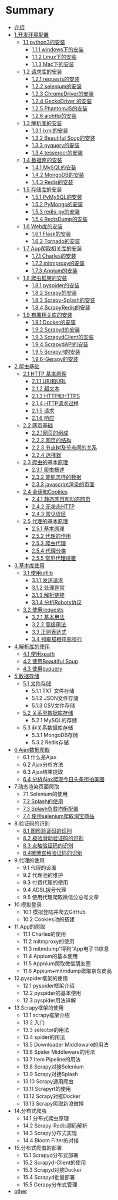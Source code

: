 # Summary

* [介绍](README.md)
* [1.开发环境配置](1.kaifahuanjing/1kai-fa-huan-jing-pei-zhi.md)
  * [1.1 python3的安装](1.kaifahuanjing/1.1-python3.md)
    * [1.1.1 windows下的安装](1.kaifahuanjing/1.1.1-windows.md)
    * [1.1.2 Linux下的安装](1.kaifahuanjing/1.1.2-linux.md)
    * [1.1.3 Mac下的安装](1.kaifahuanjing/113-macxia-de-an-zhuang.md)
  * [1.2 请求库的安装](1.kaifahuanjing/12-qing-qiu-ku-de-an-zhuang.md)
    * [1.2.1 requests的安装](1.kaifahuanjing/12-qing-qiu-ku-de-an-zhuang/121-requestsde-an-zhuang.md)
    * [1.2.2 selenium的安装](1.kaifahuanjing/12-qing-qiu-ku-de-an-zhuang/122-seleniumde-an-zhuang.md)
    * [1.2.3 ChromeDriver的安装](1.kaifahuanjing/12-qing-qiu-ku-de-an-zhuang/123-chromedriverde-an-zhuang.md)
    * [1.2.4 GeckoDriver 的安装](1.kaifahuanjing/12-qing-qiu-ku-de-an-zhuang/124-grckodriverde-an-zhuang.md)
    * [1.2.5 PhantomJS的安装](1.kaifahuanjing/12-qing-qiu-ku-de-an-zhuang/125-phantomjsde-an-zhuang.md)
    * [1.2.6 aiohttp的安装](1.kaifahuanjing/12-qing-qiu-ku-de-an-zhuang/125-aiohttpde-an-zhuang.md)
  * [1.3 解析库的安装](1.kaifahuanjing/1.3.md)
    * [1.3.1 lxml的安装](1.kaifahuanjing/1.3/131-lxmlde-an-zhuang.md)
    * [1.3.2 Beautiful Soup的安装](1.kaifahuanjing/1.3/132-beautiful-soupde-an-zhuang.md)
    * [1.3.3 pyquery的安装](1.kaifahuanjing/1.3/133-pyqueryde-an-zhuang.md)
    * [1.3.4 tesserocr的安装](1.kaifahuanjing/1.3/134-tesserocrde-an-zhuang.md)
  * [1.4 数据库的安装](1.kaifahuanjing/14-shu-ju-ku-de-an-zhuang.md)
    * [1.4.1 MySQL的安装](1.kaifahuanjing/14-shu-ju-ku-de-an-zhuang/141-mysqlde-an-zhuang.md)
    * [1.4.2 MongoDB的安装](1.kaifahuanjing/14-shu-ju-ku-de-an-zhuang/142-mongodbde-an-zhuang.md)
    * [1.4.3 Redis的安装](1.kaifahuanjing/14-shu-ju-ku-de-an-zhuang/143-redisde-an-zhuang.md)
  * [1.5 存储库的安装](1.kaifahuanjing/15-cun-chu-ku-de-an-zhuang.md)
    * [1.5.1 PyMySQL的安装](1.kaifahuanjing/15-cun-chu-ku-de-an-zhuang/151-pymysqlde-an-zhuang.md)
    * [1.5.2 PyMongo的安装](1.kaifahuanjing/15-cun-chu-ku-de-an-zhuang/152-pymongode-an-zhuang.md)
    * [1.5.3 redis-py的安装](1.kaifahuanjing/15-cun-chu-ku-de-an-zhuang/153-redis-pyde-an-zhuang.md)
    * [1.5.4 RedisDump的安装](1.kaifahuanjing/15-cun-chu-ku-de-an-zhuang/154-redisdumpde-an-zhuang.md)
  * [1.6 Web库的安装](1.kaifahuanjing/16-webku-de-an-zhuang.md)
    * [1.6.1 Flask的安装](1.kaifahuanjing/16-webku-de-an-zhuang/161-flaskde-an-zhuang.md)
    * [1.6.2 Tornado的安装](1.kaifahuanjing/16-webku-de-an-zhuang/162-tornadode-an-zhuang.md)
  * [1.7 App爬取相关库的安装](1.kaifahuanjing/17-apppa-qu-xiang-guan-ku-de-an-zhuang.md)
    * [1.7.1 Charles的安装](1.kaifahuanjing/17-apppa-qu-xiang-guan-ku-de-an-zhuang/171-charlesde-an-zhuang.md)
    * [1.7.2 mitmproxy的安装](1.kaifahuanjing/17-apppa-qu-xiang-guan-ku-de-an-zhuang/172-mitmproxyde-an-zhuang.md)
    * [1.7.3 Appium的安装](1.kaifahuanjing/17-apppa-qu-xiang-guan-ku-de-an-zhuang/173-appiumde-an-zhuang.md)
  * [1.8 爬虫框架的安装](1.kaifahuanjing/18-pa-chong-kuang-jia-de-an-zhuang.md)
    * [1.8.1 pyspider的安装](1.kaifahuanjing/18-pa-chong-kuang-jia-de-an-zhuang/181-pyspiderde-an-zhuang.md)
    * [1.8.2 Scrapy的安装](1.kaifahuanjing/18-pa-chong-kuang-jia-de-an-zhuang/182-scrapyde-an-zhuang.md)
    * [1.8.3 Scrapy-Splash的安装](1.kaifahuanjing/18-pa-chong-kuang-jia-de-an-zhuang/183-scrapy-splashde-an-zhuang.md)
    * [1.8.4 ScrapyRedis的安装](1.kaifahuanjing/18-pa-chong-kuang-jia-de-an-zhuang/184-scrapy-splashde-an-zhuang.md)
  * [1.9 布署相关库的安装](1.kaifahuanjing/19-bu-shu-xiang-guan-ku-de-an-zhuang.md)
    * [1.9.1 Docker的安装](1.kaifahuanjing/19-bu-shu-xiang-guan-ku-de-an-zhuang/191-dockerde-an-zhuang.md)
    * [1.9.2 Scrapyd的安装](1.kaifahuanjing/19-bu-shu-xiang-guan-ku-de-an-zhuang/192-scrapydde-an-zhuang.md)
    * [1.9.3 ScrapydClient的安装](1.kaifahuanjing/19-bu-shu-xiang-guan-ku-de-an-zhuang/193-scrapydclientde-an-zhuang.md)
    * [1.9.4 ScrapydAPI的安装](1.kaifahuanjing/19-bu-shu-xiang-guan-ku-de-an-zhuang/194-scrapydapide-an-zhuang.md)
    * [1.9.5 Scrapyrt的安装](1.kaifahuanjing/19-bu-shu-xiang-guan-ku-de-an-zhuang/195-scrapyrtde-an-zhuang.md)
    * [1.9.6-Gerapy的安装](1.kaifahuanjing/19-bu-shu-xiang-guan-ku-de-an-zhuang/196-gerapyde-an-zhuang.md)
* [2.爬虫基础](2pa-chong-ji-chu.md)
  * [2.1 HTTP 基本原理](2pa-chong-ji-chu/21-http-ji-ben-yuan-li.md)
    * [2.1.1 URI和URL](2pa-chong-ji-chu/21-http-ji-ben-yuan-li/211-urihe-url.md)
    * [2.1.2 超文本](2pa-chong-ji-chu/21-http-ji-ben-yuan-li/212-chao-wen-ben.md)
    * [2.1.3 HTTP和HTTPS](2pa-chong-ji-chu/21-http-ji-ben-yuan-li/213-httphe-https.md)
    * [2.1.4 HTTP请求过程](2pa-chong-ji-chu/21-http-ji-ben-yuan-li/214-httpqing-qiu-guo-cheng.md)
    * [2.1.5 请求](2pa-chong-ji-chu/21-http-ji-ben-yuan-li/215-qing-qiu.md)
    * [2.1.6 响应](2pa-chong-ji-chu/21-http-ji-ben-yuan-li/216-xiang-ying.md)
  * [2.2 网页基础](2pa-chong-ji-chu/22-wang-ye-ji-chu.md)
    * [2.2.1网页的组成](2pa-chong-ji-chu/22-wang-ye-ji-chu/221wang-ye-de-zu-cheng.md)
    * [2.2.2 网页的结构](2pa-chong-ji-chu/22-wang-ye-ji-chu/222-wang-ye-de-jie-gou.md)
    * [2.2.3 节点树及节点间的关系](2pa-chong-ji-chu/22-wang-ye-ji-chu/223-jie-dian-shu-ji-jie-dian-jian-de-guan-xi.md)
    * [2.2.4 选择器](2pa-chong-ji-chu/22-wang-ye-ji-chu/224-xuan-ze-qi.md)
  * [2.3 爬虫的基本原理](2pa-chong-ji-chu/23-pa-chong-de-ji-ben-yuan-li.md)
    * [2.3.1 爬虫概述](2pa-chong-ji-chu/23-pa-chong-de-ji-ben-yuan-li/231-pa-chong-gai-shu.md)
    * [2.3.2 能抓怎样的数据](2pa-chong-ji-chu/23-pa-chong-de-ji-ben-yuan-li/232-neng-zhua-zen-yang-de-shu-ju.md)
    * [2.3.3 javascript渲染的页面](2pa-chong-ji-chu/23-pa-chong-de-ji-ben-yuan-li/233-javascriptxuan-ran-de-ye-mian.md)
  * [2.4 会话和Cookies](2pa-chong-ji-chu/24-hui-hua-he-cookies.md)
    * [2.4.1 静态网页和动态网页](2pa-chong-ji-chu/24-hui-hua-he-cookies/241-jing-tai-wang-ye-he-dong-tai-wang-ye.md)
    * [2.4.2 无状态HTTP](2pa-chong-ji-chu/24-hui-hua-he-cookies/242-wu-zhuang-tai-http.md)
    * [2.4.3 常见误区](2pa-chong-ji-chu/24-hui-hua-he-cookies/243-chang-jian-wu-qu.md)
  * [2.5 代理的基本原理](2pa-chong-ji-chu/25-dai-li-de-ji-ben-yuan-li.md)
    * [2.5.1 基本原理](2pa-chong-ji-chu/25-dai-li-de-ji-ben-yuan-li/251-ji-ben-yuan-li.md)
    * [2.5.2 代理的作用](2pa-chong-ji-chu/25-dai-li-de-ji-ben-yuan-li/252-dai-li-de-zuo-yong.md)
    * [2.5.3 爬虫代理](2pa-chong-ji-chu/25-dai-li-de-ji-ben-yuan-li/253-pa-chong-dai-li.md)
    * [2.5.4 代理分类](2pa-chong-ji-chu/25-dai-li-de-ji-ben-yuan-li/254-dai-li-fen-lei.md)
    * [2.5.5 常见代理设置](2pa-chong-ji-chu/25-dai-li-de-ji-ben-yuan-li/255-chang-jian-dai-li-she-zhi.md)
* [3.基本库使用](3ji-ben-ku-shi-yong.md)
  * [3.1 使用urllib](3ji-ben-ku-shi-yong/31-shi-yong-urllib.md)
    * [3.1.1 发送请求](3ji-ben-ku-shi-yong/31-shi-yong-urllib/311-fa-song-qing-qiu.md)
    * [3.1.2 处理异常](3ji-ben-ku-shi-yong/31-shi-yong-urllib/312-chu-li-yi-chang.md)
    * [3.1.3 解析链接](3ji-ben-ku-shi-yong/31-shi-yong-urllib/313-jie-xi-lian-jie.md)
    * [3.1.4 分析Robots协议](3ji-ben-ku-shi-yong/31-shi-yong-urllib/314-fen-xi-robots-xie-yi.md)
  * [3.2 使用requests](3ji-ben-ku-shi-yong/32-shi-yong-requests.md)
    * [3.2.1 基本用法](3-ji-ben-ku-de-shi-yong/321-ji-ben-yong-fa.md)
    * [3.2.2 高级用法](3-ji-ben-ku-de-shi-yong/322-gao-ji-yong-fa.md)
    * [3.3 正则表达式](3-ji-ben-ku-de-shi-yong/33-zheng-ze-biao-da-shi.md)
    * [3.4 抓取猫眼电影排行](3-ji-ben-ku-de-shi-yong/34-zhua-qu-mao-yan-dian-ying-pai-xing.md)
* [4.解析库的使用](4jie-xi-ku-de-shi-yong.md)
  * [4.1 使用xpath](4jie-xi-ku-de-shi-yong/41-shi-yong-xpath.md)
  * [4.2 使用Beautiful Soup](4jie-xi-ku-de-shi-yong/42-shi-yong-beautiful-soup.md)
  * [4.3 使用pyquery](4jie-xi-ku-de-shi-yong/43-shi-yong-pyquery.md)
* [5.数据存储](5shu-ju-cun-chu.md)
  * [5.1 文件存储](5shu-ju-cun-chu/51-wen-jian-cun-chu.md)
    * 5.1.1 TXT 文件存储
    * 5.1.2 JSON文件存储
    * 5.1.3 CSV文件存储
  * [5.2 关系型数据库存储](5shu-ju-cun-chu/52-guan-xi-xing-shu-ju-ku-cun-chu.md)
    * 5.2.1 MySQL的存储
  * 5.3 非关系数据库存储
    * 5.3.1 MongoDB存储
    * 5.3.2 Redis存储
* [6.Ajax数据爬取](6ajaxshu-ju-pa-qu.md)
  * 6.1 什么是Ajax
  * 6.2 Ajax分析方法
  * 6.3 Ajax结果提取
  * [6.4 分析Ajax爬取今日头条街拍美图](6ajaxshu-ju-pa-qu/64-fen-xi-ajax-pa-qu-jin-ri-tou-tiao-jie-pai-mei-tu.md)
* 7.动态渲染页面爬取
  * 7.1 Selenium的使用
  * [7.2 Splash的使用](7dong-tai-xuan-ran-ye-mian-pa-qu/72-splashde-shi-yong.md)
  * [7.3 Splash负载均衡配置](7dong-tai-xuan-ran-ye-mian-pa-qu/73-splashfu-zai-jun-heng-pei-zhi.md)
  * [7.4 使用selenium爬取淘宝商品](7dong-tai-xuan-ran-ye-mian-pa-qu/74-shi-yong-selenium-pa-qu-tao-bao-shang-pin.md)
* 8.验证码的识别
  * [8.1 图形验证码的识别](8yan-zheng-ma-de-shi-bie/81-tu-xing-yan-zheng-ma-de-shi-bie.md)
  * [8.2 极验滑动验证码的识别](8yan-zheng-ma-de-shi-bie/82-ji-yan-hua-dong-yan-zheng-ma-de-shi-bie.md)
  * [8.3 点触验证码的识别](8yan-zheng-ma-de-shi-bie/83-dian-hong-yan-zheng-ma-de-shi-bie.md)
  * [8.4微博宫格验证码的识别](8yan-zheng-ma-de-shi-bie/84wei-bo-gong-ge-yan-zheng-ma-de-shi-bie.md)
* 9.代理的使用
  * 9.1 代理的设置
  * 9.2 代理池的维护
  * 9.3 付费代理的使用
  * 9.4 ADSL拨号代理
  * 9.5 使用代理爬取微信公总号文章
* 10.模拟登录
  * 10.1 模拟登陆并爬去GitHub
  * 10.2 Cookies池的搭建
* 11.App的爬取
  * 11.1 Charles的使用
  * 11.2 mitmproxy的使用
  * 11.3 mitmdump“得到”App电子书信息
  * 11.4 Appium的基本使用
  * 11.5 Appnium爬取微信朋友圈
  * 11.6 Appium+mitmdump爬取京东商品
* 12.pyspider框架的使用
  * 12.1 pyspider框架介绍
  * 12.2 pyspider的基本使用
  * 12.3 pyspider用法详解
* 13.Scrapy框架的使用
  * 13.1 scrapy框架介绍
  * 13.2 入门
  * 13.3 selector的用法
  * 13.4 spider的用法
  * 13.5 Downloader Middleware的用法
  * 13.6 Spider Middleware的用法
  * 13.7 Item Pipeline的用法
  * 13.8 Scrapy对接Selenium
  * 13.9 Scrapy对接Splash
  * 13.10 Scrapy通用爬虫
  * 13.11 Scrapyrt的使用
  * 13.12 Scrapy对接Docker
  * 13.13 Scrapy爬取新浪微博
* 14.分布式爬虫
  * 14.1 分布式爬虫原理
  * 14.2 Scrapy-Redis源码解析
  * 14.3 Scrapy分布式实现
  * 14.4 Bloom Filter的对接
* 15.分布式爬虫的部署
  * 15.1 Scrapyd分布式部署
  * 15.2 Scrapyd-Client的使用
  * 15.3 Scrapyd对接Docker
  * 15.4 Scrapyd批量部署
  * 15.5 Gerapy分布式管理
* [other](other.md)

